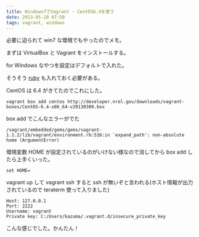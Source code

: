 ```yaml
---
title: Windows7でVagrant - CentOS6.4を使う
date: 2013-05-10 07:50
tags: vagrant, windows
---
```


必要に迫られて win7 な環境でもやったのでメモ。

まずは VirtualBox と Vagrant をインストールする。

for Windows なやつを設定はデフォルトで入れた。

そうそう [ruby](http://rubyinstaller.org/) も入れておく必要がある。


CentOS は 6.4 がきてたのでこれにした。

    vagrant box add centos http://developer.nrel.gov/downloads/vagrant-boxes/CentOS-6.4-x86_64-v20130309.box

box add でこんなエラーがでた

    /vagrant/embedded/gems/gems/vagrant-1.1.2/lib/vagrant/environment.rb:516:in `expand_path': non-absolute home (ArgumentError)

環境変数 HOME が設定されているのがいけない様なので消してから box add したら上手くいった。

    set HOME=

vagrant up して vagrant ssh すると ssh が無いぞと言われる(ホスト情報が出力されているので teraterm 使って入りました)

    Host: 127.0.0.1
    Port: 2222
    Username: vagrant
    Private key: C:/Users/kazuma/.vagrant.d/insecure_private_key

こんな感じでした。かんたん！

